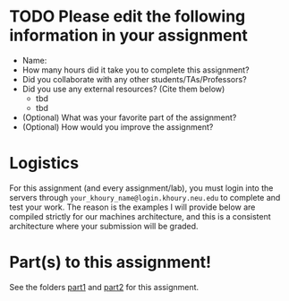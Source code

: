 # TODO Please edit the following information in your assignment

- Name:
- How many hours did it take you to complete this assignment?
- Did you collaborate with any other students/TAs/Professors?
- Did you use any external resources? (Cite them below)
  - tbd
  - tbd
- (Optional) What was your favorite part of the assignment?
- (Optional) How would you improve the assignment?

# Logistics

For this assignment (and every assignment/lab), you must login into the servers through `your_khoury_name@login.khoury.neu.edu` to complete and test your work. The reason is the examples I will provide below are compiled strictly for our machines architecture, and this is a consistent architecture where your submission will be graded.

# Part(s) to this assignment!

See the folders [part1](./part1) and [part2](./part2) for this assignment.
